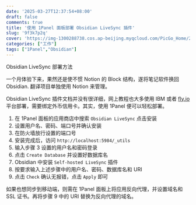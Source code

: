 ```yaml
---
date: '2025-03-27T12:37:54+08:00'
draft: false
comments: true
title: '使用 1Panel 面板部署 Obsidian LiveSync 插件'
slug: '9f3k7p2q'
cover: 'https://img-1300288738.cos.ap-beijing.myqcloud.com/PicGo_Home/202504041859665.webp'
categories: ["工作"]
tags: ["1Panel","Obsidian"]
---
```


Obsidian LiveSync 部署方法

<!--more-->

一个月体验下来，果然还是使不惯 Notion 的 Block 结构，遂将笔记软件换回 Obsidian. 翻译项目单独使用 Notion 来管理。

Obsidian LiveSync 插件文档并没有很详细，网上教程也大多使用 IBM 或者 [fly.io](http://fly.io/) 平台部署，需要绑定外币信用卡。其实，使用 1Panel 便可以轻松部署。

1. 在 1Panel 面板的应用商店中搜索 `Obsidian LiveSync` 点击安装
2. 设置用户名、密码、端口号并确认安装
3. 在防火墙放行设置的端口号
4. 安装完成后，访问 `http://localhost:5984/_utils`
5. 输入步骤 3 设置的用户名和密码登录
6. 点击 `Create Database` 并设置好数据库名
7. Obsidian 中安装 `Self-hosted LiveSync` 插件
8. 按要求输入上述步骤中的用户名、密码、数据库名和 URI
9. 点击 `Check` 确认无报错，点击 `Apply` 即可

如果也想同步到移动端，则需在 1Panel 面板上将应用反向代理，并设置域名和 SSL 证书。再将步骤 9 中的 URI 替换为反向代理的域名。